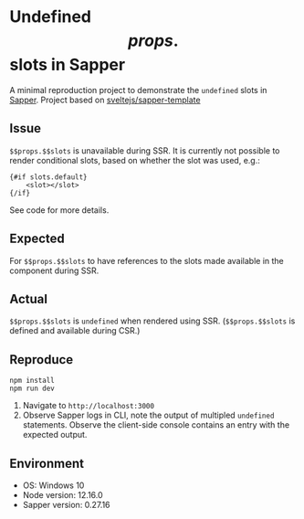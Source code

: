 Undefined $$props.$$slots in Sapper
===================================

A minimal reproduction project to demonstrate the `undefined` slots in [Sapper][1]. Project based on [sveltejs/sapper-template][2]

Issue
-----

`$$props.$$slots` is unavailable during SSR. It is currently not possible to render conditional slots, based on whether the slot was used, e.g.:

```
{#if slots.default}
    <slot></slot>
{/if}
```

See code for more details.

Expected
--------

For `$$props.$$slots` to have references to the slots made available in the component during SSR.

Actual
------

`$$props.$$slots` is `undefined` when rendered using SSR. (`$$props.$$slots` is defined and available during CSR.)

Reproduce
---------

```
npm install
npm run dev
```

1. Navigate to `http://localhost:3000`
2. Observe Sapper logs in CLI, note the output of multipled `undefined` statements. Observe the client-side console contains an entry with the expected output.

Environment
-----------

- OS: Windows 10 
- Node version: 12.16.0 
- Sapper version: 0.27.16 

[1]: https://github.com/sveltejs/sapper
[2]: https://github.com/sveltejs/sapper-template
